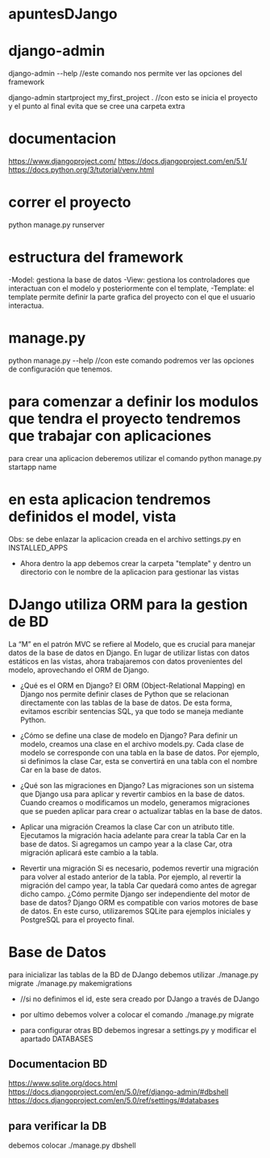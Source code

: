 # apuntesDJango

# django-admin
django-admin --help
//este comando nos permite ver las opciones del framework

django-admin startproject my_first_project .
//con esto se inicia el proyecto y el punto al final evita que se cree una carpeta extra

# documentacion
https://www.djangoproject.com/
https://docs.djangoproject.com/en/5.1/
https://docs.python.org/3/tutorial/venv.html

# correr el proyecto
python manage.py runserver

# estructura del framework
-Model: gestiona la base de datos
-View: gestiona los controladores que interactuan con el modelo y posteriormente con el template,
-Template: el template permite definir la parte grafica del proyecto con el que el usuario interactua.

# manage.py
python manage.py --help
//con este comando podremos ver las opciones de configuración que tenemos.

# para comenzar a definir los modulos que tendra el proyecto tendremos que trabajar con aplicaciones
para crear una aplicacion deberemos utilizar el comando
python manage.py startapp name

# en esta aplicacion tendremos definidos el model, vista
Obs: se debe enlazar la aplicacion creada en el archivo settings.py en INSTALLED_APPS

- Ahora dentro la app debemos crear la carpeta "template" y dentro un directorio con le nombre de la aplicacion para gestionar las vistas

# DJango utiliza ORM para la gestion de BD
La “M” en el patrón MVC se refiere al Modelo, que es crucial para manejar datos de la base de datos en Django. En lugar de utilizar listas con datos estáticos en las vistas, ahora trabajaremos con datos provenientes del modelo, aprovechando el ORM de Django.

- ¿Qué es el ORM en Django?
El ORM (Object-Relational Mapping) en Django nos permite definir clases de Python que se relacionan directamente con las tablas de la base de datos. De esta forma, evitamos escribir sentencias SQL, ya que todo se maneja mediante Python.

- ¿Cómo se define una clase de modelo en Django?
Para definir un modelo, creamos una clase en el archivo models.py. Cada clase de modelo se corresponde con una tabla en la base de datos. Por ejemplo, si definimos la clase Car, esta se convertirá en una tabla con el nombre Car en la base de datos.

- ¿Qué son las migraciones en Django?
Las migraciones son un sistema que Django usa para aplicar y revertir cambios en la base de datos. Cuando creamos o modificamos un modelo, generamos migraciones que se pueden aplicar para crear o actualizar tablas en la base de datos.

- Aplicar una migración
Creamos la clase Car con un atributo title.
Ejecutamos la migración hacia adelante para crear la tabla Car en la base de datos.
Si agregamos un campo year a la clase Car, otra migración aplicará este cambio a la tabla.

- Revertir una migración
Si es necesario, podemos revertir una migración para volver al estado anterior de la tabla.
Por ejemplo, al revertir la migración del campo year, la tabla Car quedará como antes de agregar dicho campo.
¿Cómo permite Django ser independiente del motor de base de datos?
Django ORM es compatible con varios motores de base de datos. En este curso, utilizaremos SQLite para ejemplos iniciales y PostgreSQL para el proyecto final.

# Base de Datos
para inicializar las tablas de la BD de DJango debemos utilizar
./manage.py migrate
./manage.py makemigrations
- //si no definimos el id, este sera creado por DJango a través de DJango
- por ultimo debemos volver a colocar el comando
./manage.py migrate

- para configurar otras BD debemos ingresar a settings.py y modificar el apartado DATABASES

## Documentacion BD
https://www.sqlite.org/docs.html
https://docs.djangoproject.com/en/5.0/ref/django-admin/#dbshell
https://docs.djangoproject.com/en/5.0/ref/settings/#databases

## para verificar la DB
debemos colocar
./manage.py dbshell